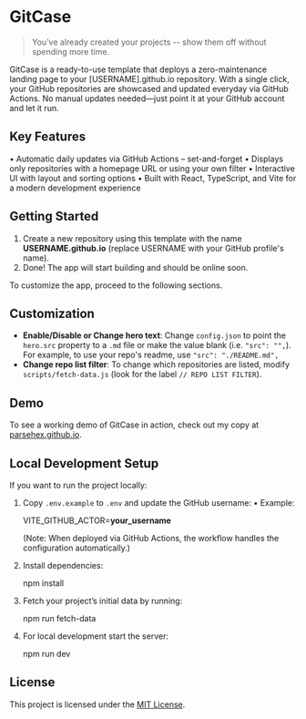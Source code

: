 # GitCase

> You've already created your projects -- show them off without spending more time.

GitCase is a ready-to-use template that deploys a zero-maintenance landing page to your [USERNAME].github.io repository. With a single click, your GitHub repositories are showcased and updated everyday via GitHub Actions. No manual updates needed—just point it at your GitHub account and let it run.

## Key Features

• Automatic daily updates via GitHub Actions – set-and-forget
• Displays only repositories with a homepage URL or using your own filter
• Interactive UI with layout and sorting options
• Built with React, TypeScript, and Vite for a modern development experience

## Getting Started

1. Create a new repository using this template with the name **USERNAME.github.io** (replace USERNAME with your GitHub profile's name).
2. Done! The app will start building and should be online soon.

To customize the app, proceed to the following sections.

## Customization

- **Enable/Disable or Change hero text**: Change `config.json` to point the `hero.src` property to a `.md` file or make the value blank (i.e. `"src": "",`). For example, to use your repo's readme, use `"src": "./README.md",`
- **Change repo list filter**: To change which repositories are listed, modify `scripts/fetch-data.js` (look for the label `// REPO LIST FILTER`).

## Demo

To see a working demo of GitCase in action, check out my copy at [parsehex.github.io](https://parsehex.github.io/).

## Local Development Setup

If you want to run the project locally:

1. Copy `.env.example` to `.env` and update the GitHub username:
   • Example:

   VITE_GITHUB_ACTOR=**your_username**

   (Note: When deployed via GitHub Actions, the workflow handles the configuration automatically.)

2. Install dependencies:

   npm install

3. Fetch your project’s initial data by running:

   npm run fetch-data

4. For local development start the server:

   npm run dev

## License

This project is licensed under the [MIT License](LICENSE).
